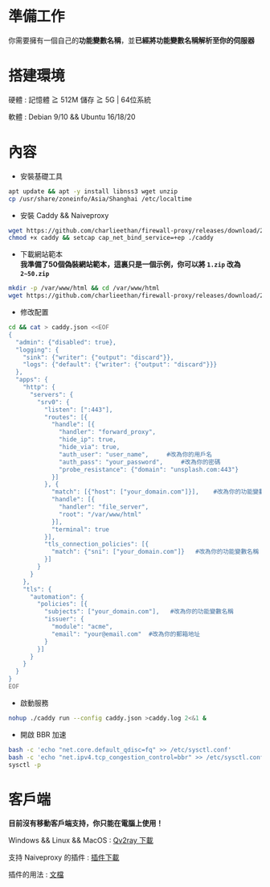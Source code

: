 # 準備工作
你需要擁有一個自己的**功能變數名稱**，並**已經將功能變數名稱解析至你的伺服器**    
# 搭建環境
硬體 : 記憶體 ≧ 512M 儲存 ≧ 5G | 64位系統     

軟體 : Debian 9/10 && Ubuntu 16/18/20
# 內容
- 安裝基礎工具  
```bash
apt update && apt -y install libnss3 wget unzip
cp /usr/share/zoneinfo/Asia/Shanghai /etc/localtime
```
- 安裝 Caddy && Naiveproxy  
```bash
wget https://github.com/charlieethan/firewall-proxy/releases/download/2.1.1/caddy
chmod +x caddy && setcap cap_net_bind_service=+ep ./caddy
```
- 下載網站範本    
**我準備了50個偽裝網站範本，這裏只是一個示例，你可以將 `1.zip` 改為 `2~50.zip`**   
```bash
mkdir -p /var/www/html && cd /var/www/html
wget https://github.com/charlieethan/firewall-proxy/releases/download/2.1.1-t/1.zip && unzip 1.zip 
```
- 修改配置
```bash
cd && cat > caddy.json <<EOF
{ 
  "admin": {"disabled": true},
  "logging": {
    "sink": {"writer": {"output": "discard"}},
    "logs": {"default": {"writer": {"output": "discard"}}}
  },
  "apps": {
    "http": {
      "servers": {
        "srv0": {
          "listen": [":443"],
          "routes": [{
            "handle": [{
              "handler": "forward_proxy",
              "hide_ip": true,
              "hide_via": true,
              "auth_user": "user_name",     #改為你的用戶名
              "auth_pass": "your_password",     #改為你的密碼
              "probe_resistance": {"domain": "unsplash.com:443"}
            }]
          }, {
            "match": [{"host": ["your_domain.com"]}],    #改為你的功能變數名稱
            "handle": [{
              "handler": "file_server",
              "root": "/var/www/html"
            }],
            "terminal": true
          }],
          "tls_connection_policies": [{
            "match": {"sni": ["your_domain.com"]}   #改為你的功能變數名稱
          }]
        }
      }
    },
    "tls": {
      "automation": {
        "policies": [{
          "subjects": ["your_domain.com"],   #改為你的功能變數名稱
          "issuer": {
            "module": "acme",
            "email": "your@email.com"  #改為你的郵箱地址
          }
        }]
      }
    }
  }
}
EOF
```
- 啟動服務  
```bash
nohup ./caddy run --config caddy.json >caddy.log 2<&1 &
```
- 開啟 BBR 加速
```bash
bash -c 'echo "net.core.default_qdisc=fq" >> /etc/sysctl.conf'
bash -c 'echo "net.ipv4.tcp_congestion_control=bbr" >> /etc/sysctl.conf'
sysctl -p
```
# 客戶端
**目前沒有移動客戶端支持，你只能在電腦上使用！**      

Windows && Linux && MacOS : [Qv2ray 下載](https://github.com/Qv2ray/Qv2ray/releases)       

支持 Naiveproxy 的插件 : [插件下載](https://github.com/Qv2ray/QvPlugin-NaiveProxy/releases)    

插件的用法 : [文檔](https://qv2ray.net/plugins/usage.html) 
